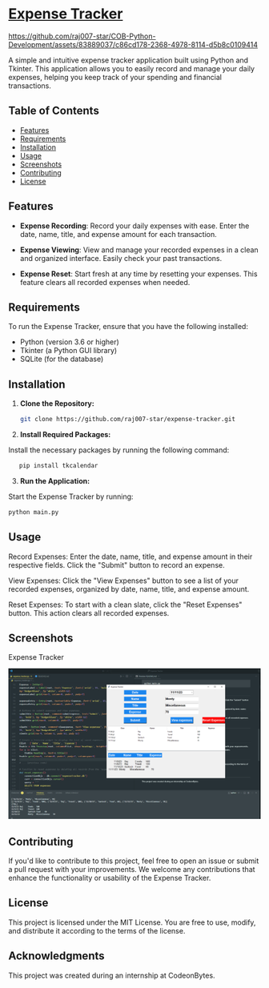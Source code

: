 # [Expense Tracker]()




https://github.com/raj007-star/COB-Python-Development/assets/83889037/c86cd178-2368-4978-8114-d5b8c0109414







A simple and intuitive expense tracker application built using Python and Tkinter. This application allows you to easily record and manage your daily expenses, helping you keep track of your spending and financial transactions.

## Table of Contents
- [Features](#features)
- [Requirements](#requirements)
- [Installation](#installation)
- [Usage](#usage)
- [Screenshots](#screenshots)
- [Contributing](#contributing)
- [License](#license)

## Features

- **Expense Recording**: Record your daily expenses with ease. Enter the date, name, title, and expense amount for each transaction.

- **Expense Viewing**: View and manage your recorded expenses in a clean and organized interface. Easily check your past transactions.

- **Expense Reset**: Start fresh at any time by resetting your expenses. This feature clears all recorded expenses when needed.

## Requirements

To run the Expense Tracker, ensure that you have the following installed:

- Python (version 3.6 or higher)
- Tkinter (a Python GUI library)
- SQLite (for the database)

## Installation

1. **Clone the Repository:**

    ```bash
    git clone https://github.com/raj007-star/expense-tracker.git

2. **Install Required Packages:**

Install the necessary packages by running the following command:

```bash
   pip install tkcalendar
```
3. **Run the Application:**

Start the Expense Tracker by running:

```bash 
python main.py
```

## Usage
Record Expenses: Enter the date, name, title, and expense amount in their respective fields. Click the "Submit" button to record an expense.

View Expenses: Click the "View Expenses" button to see a list of your recorded expenses, organized by date, name, title, and expense amount.

Reset Expenses: To start with a clean slate, click the "Reset Expenses" button. This action clears all recorded expenses.

## Screenshots
Expense Tracker

 ![Expense Tracker](<Screenshot (524).png>)

## Contributing
If you'd like to contribute to this project, feel free to open an issue or submit a pull request with your improvements. We welcome any contributions that enhance the functionality or usability of the Expense Tracker.

## License
This project is licensed under the MIT License. You are free to use, modify, and distribute it according to the terms of the license.

## Acknowledgments
This project was created during an internship at CodeonBytes.
